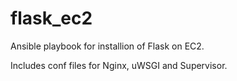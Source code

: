 flask_ec2
=========

Ansible playbook for installion of Flask on EC2.

Includes conf files for Nginx, uWSGI and Supervisor.
